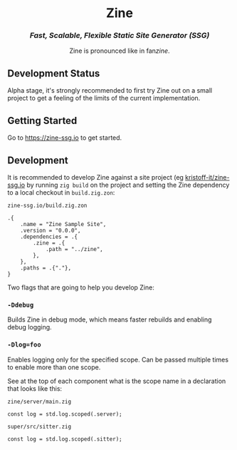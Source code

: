 <h1 align="center">Zine</h1>
<h3 align="center"><em>Fast, Scalable, Flexible Static Site Generator (SSG)</em></h3>
<p align="center">Zine is pronounced like in fan<em>zine</em>.</p>

## Development Status
Alpha stage, it's strongly recommended to first try Zine out on a small project to get a feeling of the limits of the current implementation.

## Getting Started

Go to https://zine-ssg.io to get started.


## Development

It is recommended to develop Zine against a site project (eg [kristoff-it/zine-ssg.io](https://github.comk/kristoff-it/zine-ssg.io) by running `zig build` on the project and setting the Zine dependency to a local checkout in `build.zig.zon`:

`zine-ssg.io/build.zig.zon`
```zig
.{
    .name = "Zine Sample Site",
    .version = "0.0.0",
    .dependencies = .{
        .zine = .{
            .path = "../zine",
        },
    },
    .paths = .{"."},
}
```

Two flags that are going to help you develop Zine:

### `-Ddebug`
Builds Zine in debug mode, which means faster rebuilds and enabling debug logging. 

### `-Dlog=foo`
Enables logging only for the specified scope. Can be passed multiple times to enable more than one scope.

See at the top of each component what is the scope name in a declaration that looks like this:

`zine/server/main.zig`
```zig
const log = std.log.scoped(.server);
```

`super/src/sitter.zig`
```zig
const log = std.log.scoped(.sitter);
```
